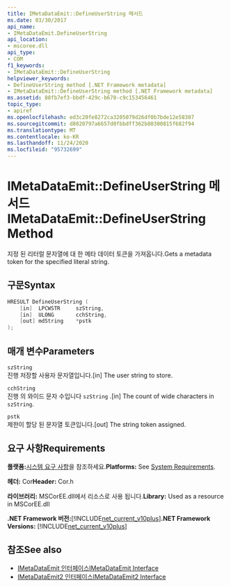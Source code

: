 ```yaml
---
title: IMetaDataEmit::DefineUserString 메서드
ms.date: 03/30/2017
api_name:
- IMetaDataEmit.DefineUserString
api_location:
- mscoree.dll
api_type:
- COM
f1_keywords:
- IMetaDataEmit::DefineUserString
helpviewer_keywords:
- DefineUserString method [.NET Framework metadata]
- IMetaDataEmit::DefineUserString method [.NET Framework metadata]
ms.assetid: 88fb7ef3-bbdf-429c-b678-c9c153456461
topic_type:
- apiref
ms.openlocfilehash: ed3c20fe8272ca3205079d26df0b7bde12e58307
ms.sourcegitcommit: d8020797a6657d0fbbdff362b80300815f682f94
ms.translationtype: MT
ms.contentlocale: ko-KR
ms.lasthandoff: 11/24/2020
ms.locfileid: "95732699"
---
```

# <a name="imetadataemitdefineuserstring-method"></a><span data-ttu-id="547de-102">IMetaDataEmit::DefineUserString 메서드</span><span class="sxs-lookup"><span data-stu-id="547de-102">IMetaDataEmit::DefineUserString Method</span></span>

<span data-ttu-id="547de-103">지정 된 리터럴 문자열에 대 한 메타 데이터 토큰을 가져옵니다.</span><span class="sxs-lookup"><span data-stu-id="547de-103">Gets a metadata token for the specified literal string.</span></span>  
  
## <a name="syntax"></a><span data-ttu-id="547de-104">구문</span><span class="sxs-lookup"><span data-stu-id="547de-104">Syntax</span></span>  
  
```cpp  
HRESULT DefineUserString (
    [in]  LPCWSTR     szString,
    [in]  ULONG       cchString,
    [out] mdString    *pstk
);  
```  
  
## <a name="parameters"></a><span data-ttu-id="547de-105">매개 변수</span><span class="sxs-lookup"><span data-stu-id="547de-105">Parameters</span></span>  

 `szString`  
 <span data-ttu-id="547de-106">진행 저장할 사용자 문자열입니다.</span><span class="sxs-lookup"><span data-stu-id="547de-106">[in] The user string to store.</span></span>  
  
 `cchString`  
 <span data-ttu-id="547de-107">진행 의 와이드 문자 수입니다 `szString` .</span><span class="sxs-lookup"><span data-stu-id="547de-107">[in] The count of wide characters in `szString`.</span></span>  
  
 `pstk`  
 <span data-ttu-id="547de-108">제한이 할당 된 문자열 토큰입니다.</span><span class="sxs-lookup"><span data-stu-id="547de-108">[out] The string token assigned.</span></span>  
  
## <a name="requirements"></a><span data-ttu-id="547de-109">요구 사항</span><span class="sxs-lookup"><span data-stu-id="547de-109">Requirements</span></span>  

 <span data-ttu-id="547de-110">**플랫폼:**[시스템 요구 사항](../../get-started/system-requirements.md)을 참조하세요.</span><span class="sxs-lookup"><span data-stu-id="547de-110">**Platforms:** See [System Requirements](../../get-started/system-requirements.md).</span></span>  
  
 <span data-ttu-id="547de-111">**헤더:** Cor</span><span class="sxs-lookup"><span data-stu-id="547de-111">**Header:** Cor.h</span></span>  
  
 <span data-ttu-id="547de-112">**라이브러리:** MSCorEE.dll에서 리소스로 사용 됩니다.</span><span class="sxs-lookup"><span data-stu-id="547de-112">**Library:** Used as a resource in MSCorEE.dll</span></span>  
  
 <span data-ttu-id="547de-113">**.NET Framework 버전:**[!INCLUDE[net_current_v10plus](../../../../includes/net-current-v10plus-md.md)]</span><span class="sxs-lookup"><span data-stu-id="547de-113">**.NET Framework Versions:** [!INCLUDE[net_current_v10plus](../../../../includes/net-current-v10plus-md.md)]</span></span>  
  
## <a name="see-also"></a><span data-ttu-id="547de-114">참조</span><span class="sxs-lookup"><span data-stu-id="547de-114">See also</span></span>

- [<span data-ttu-id="547de-115">IMetaDataEmit 인터페이스</span><span class="sxs-lookup"><span data-stu-id="547de-115">IMetaDataEmit Interface</span></span>](imetadataemit-interface.md)
- [<span data-ttu-id="547de-116">IMetaDataEmit2 인터페이스</span><span class="sxs-lookup"><span data-stu-id="547de-116">IMetaDataEmit2 Interface</span></span>](imetadataemit2-interface.md)
